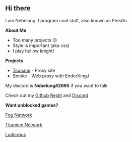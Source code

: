 ## Hi there
I am Nebelung, I program cool stuff, also known as Pers0n

**About Me**

- Too many projects :confused:
- Style is important (aka css)
- I play hollow knight!

**Projects**

- [Tsunami](https://github.com/FogNetwork/Tsunami) - Proxy site
- Smoke - Web proxy with EnderKingJ

My discord is **Nebelung#2695** if you want to talk

Check out my [Github](https://github.com/Nebelung-Dev) [Replit](https://replit.com/@Nebelung) and [Discord](https://discordapp.com/users/832290966294888458)

**Want unblocked games?**

[Fog Network](https://github.com/FogNetwork)

[Titanium Network](https://github.com/titaniumnetwork-dev)

[Ludicrous](https://github.com/LudicrousDevelopment)
